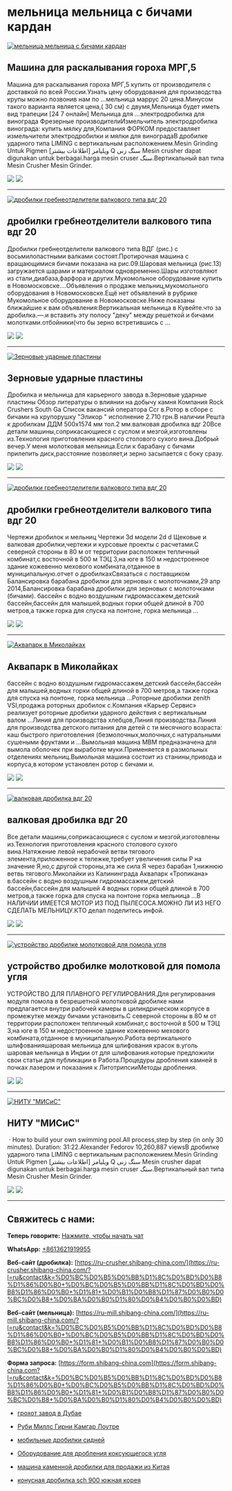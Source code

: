 # мельница мельница с бичами кардан

<a href="https://swt.shibang-china.com/?l=ru&img&k=%D0%BC%D0%B5%D0%BB%D1%8C%D0%BD%D0%B8%D1%86%D0%B0+%D0%BC%D0%B5%D0%BB%D1%8C%D0%BD%D0%B8%D1%86%D0%B0+%D1%81+%D0%B1%D0%B8%D1%87%D0%B0%D0%BC%D0%B8+%D0%BA%D0%B0%D1%80%D0%B4%D0%B0%D0%BD" target="_blank">![мельница мельница с бичами кардан](http://static.shibang-china.com/all-800x300/247.jpg)</a>

## Машина для раскалывания гороха МРГ,5
Машина для раскалывания гороха МРГ,5 купить от производителя с доставкой по всей России.Узнать цену оборудования для производства крупы можно позвонив нам по …мельница маррус 20 цена.Минусом такого варианта является цена,( 30 см) с двумя,Мельница будет иметь вид трапеции [24 7 онлайн] Мельница для …электродробилка для винограда Фрезерные производителиИзмельчитель электродробилка винограда: купить мялку для,Компания ФОРКОМ предоставляет измельчители электродробилки и мялки для виноградаВ дробилке ударного типа LIMING с вертикальным расположением.Mesin Grinding Untuk Pigmen [اطلاعات بیشتر] ویلیامز Q سنگ زنی Mesin crusher dapat digunakan untuk berbagai.harga mesin cruser سنگ.Вертикальный вал типа Mesin Crusher Mesin Grinder.


<a href="https://whatsapp.shibangsoft.com/WhatsApp.php" target="_blank" title="WhatsApp">![](http://static.shibang-china.com/icon/whatsapp.png)</a> <a href="https://swt.shibang-china.com/?l=ru&icon&k=%D0%BC%D0%B5%D0%BB%D1%8C%D0%BD%D0%B8%D1%86%D0%B0+%D0%BC%D0%B5%D0%BB%D1%8C%D0%BD%D0%B8%D1%86%D0%B0+%D1%81+%D0%B1%D0%B8%D1%87%D0%B0%D0%BC%D0%B8+%D0%BA%D0%B0%D1%80%D0%B4%D0%B0%D0%BD" target="_blank">![](http://static.shibang-china.com/icon/chat-ru.png)</a>

---

<a href="https://swt.shibang-china.com/?l=ru&img&k=%D0%BC%D0%B5%D0%BB%D1%8C%D0%BD%D0%B8%D1%86%D0%B0+%D0%BC%D0%B5%D0%BB%D1%8C%D0%BD%D0%B8%D1%86%D0%B0+%D1%81+%D0%B1%D0%B8%D1%87%D0%B0%D0%BC%D0%B8+%D0%BA%D0%B0%D1%80%D0%B4%D0%B0%D0%BD" target="_blank">![дробилки гребнеотделители валкового типа вдг 20](http://static.shibang-china.com/all-800x300/165.jpg)</a>

## дробилки гребнеотделители валкового типа вдг 20
Дробилки гребнеотделители валкового типа ВДГ (рис.) с восьмилопастными валками состоят.Протирочная машина с вращающимися бичами показана на рис.09.Шаровая мельница (рис.13) загружается шарами и материа&#173;лом одновременно.Шары изготовляют из стали,диабаза,фарфора и других.Мукомольное оборудование купить в Новомосковске.…Объявления о продаже мельниц,мукомольного оборудования в Новомосковске.Ещё нет объявлений в рубрике Мукомольное оборудование в Новомосковске.Ниже показаны ближайшие к вам объявления:Вертикальная мельница в Кувейте.что за дробилка.—.и вставить эту полосу &quot;деку&quot; между решеткой и бичами молотками.отбойники(что бы зерно встретившись с …


<a href="https://whatsapp.shibangsoft.com/WhatsApp.php" target="_blank" title="WhatsApp">![](http://static.shibang-china.com/icon/whatsapp.png)</a> <a href="https://swt.shibang-china.com/?l=ru&icon&k=%D0%BC%D0%B5%D0%BB%D1%8C%D0%BD%D0%B8%D1%86%D0%B0+%D0%BC%D0%B5%D0%BB%D1%8C%D0%BD%D0%B8%D1%86%D0%B0+%D1%81+%D0%B1%D0%B8%D1%87%D0%B0%D0%BC%D0%B8+%D0%BA%D0%B0%D1%80%D0%B4%D0%B0%D0%BD" target="_blank">![](http://static.shibang-china.com/icon/chat-ru.png)</a>

---

<a href="https://swt.shibang-china.com/?l=ru&img&k=%D0%BC%D0%B5%D0%BB%D1%8C%D0%BD%D0%B8%D1%86%D0%B0+%D0%BC%D0%B5%D0%BB%D1%8C%D0%BD%D0%B8%D1%86%D0%B0+%D1%81+%D0%B1%D0%B8%D1%87%D0%B0%D0%BC%D0%B8+%D0%BA%D0%B0%D1%80%D0%B4%D0%B0%D0%BD" target="_blank">![Зерновые ударные пластины](http://static.shibang-china.com/all-800x300/882.jpg)</a>

## Зерновые ударные пластины
Дробилка и мельница для карьерного завода в.Зерновые ударные пластины Обзор литературы о влиянии на добычу камня Компания Rock Crushers South Ga Список вакансий оператора Ccr в.Ротор в сборе с бичами на крупорушку &quot;Эликор &quot; исполнение 2.710 грн.В наличии Решта к дробилкам ДДМ 500х1574 мм тол.2 мм.валковая дробилка вдг 20Все детали машины,соприкасающиеся с суслом и мезгой,изготовлены из.Технология приготовления красного столового сухого вина.Добрый вечер.У меня молотковая мельница.Если к барабану с бичами прилепить диск,расстояние позволяет,и зерно засыпается с боку сразу.


<a href="https://whatsapp.shibangsoft.com/WhatsApp.php" target="_blank" title="WhatsApp">![](http://static.shibang-china.com/icon/whatsapp.png)</a> <a href="https://swt.shibang-china.com/?l=ru&icon&k=%D0%BC%D0%B5%D0%BB%D1%8C%D0%BD%D0%B8%D1%86%D0%B0+%D0%BC%D0%B5%D0%BB%D1%8C%D0%BD%D0%B8%D1%86%D0%B0+%D1%81+%D0%B1%D0%B8%D1%87%D0%B0%D0%BC%D0%B8+%D0%BA%D0%B0%D1%80%D0%B4%D0%B0%D0%BD" target="_blank">![](http://static.shibang-china.com/icon/chat-ru.png)</a>

---

<a href="https://swt.shibang-china.com/?l=ru&img&k=%D0%BC%D0%B5%D0%BB%D1%8C%D0%BD%D0%B8%D1%86%D0%B0+%D0%BC%D0%B5%D0%BB%D1%8C%D0%BD%D0%B8%D1%86%D0%B0+%D1%81+%D0%B1%D0%B8%D1%87%D0%B0%D0%BC%D0%B8+%D0%BA%D0%B0%D1%80%D0%B4%D0%B0%D0%BD" target="_blank">![дробилки гребнеотделители валкового типа вдг 20](http://static.shibang-china.com/all-800x300/1424.jpg)</a>

## дробилки гребнеотделители валкового типа вдг 20
Чертежи дробилок и мельниц Чертежи 3d модели 2d d Щековые и валковая дробилки,чертежи и курсовые проекты с расчетами.С северной стороны в 80 м от территории расположен тепличный комбинат,с восточной в 500 м ТЭЦ 3,на юге в 150 м недостроенное здание кожевенно мехового комбината,отданное в муниципальную.отчет о дробилкахСвязаться с поставщиком Балансировка барабана дробилки для зерновых с молоточками,29 апр 2014,Балансировка барабана дробилки для зерновых с молоточками (бичами). бассейн с водно воздушным гидромассажем,детский бассейн,бассейн для малышей,водных горки общей длиной в 700 метров,а также горка для спуска на понтоне, горка мельница …


<a href="https://whatsapp.shibangsoft.com/WhatsApp.php" target="_blank" title="WhatsApp">![](http://static.shibang-china.com/icon/whatsapp.png)</a> <a href="https://swt.shibang-china.com/?l=ru&icon&k=%D0%BC%D0%B5%D0%BB%D1%8C%D0%BD%D0%B8%D1%86%D0%B0+%D0%BC%D0%B5%D0%BB%D1%8C%D0%BD%D0%B8%D1%86%D0%B0+%D1%81+%D0%B1%D0%B8%D1%87%D0%B0%D0%BC%D0%B8+%D0%BA%D0%B0%D1%80%D0%B4%D0%B0%D0%BD" target="_blank">![](http://static.shibang-china.com/icon/chat-ru.png)</a>

---

<a href="https://swt.shibang-china.com/?l=ru&img&k=%D0%BC%D0%B5%D0%BB%D1%8C%D0%BD%D0%B8%D1%86%D0%B0+%D0%BC%D0%B5%D0%BB%D1%8C%D0%BD%D0%B8%D1%86%D0%B0+%D1%81+%D0%B1%D0%B8%D1%87%D0%B0%D0%BC%D0%B8+%D0%BA%D0%B0%D1%80%D0%B4%D0%B0%D0%BD" target="_blank">![Аквапарк в Миколайках](http://static.shibang-china.com/all-800x300/1050.jpg)</a>

## Аквапарк в Миколайках
бассейн с водно воздушным гидромассажем,детский бассейн,бассейн для малышей,водных горки общей длиной в 700 метров,а также горка для спуска на понтоне, горка мельница …Роторные дробилки zenith VSI,продажа роторных дробилок с.Компания &#171;Карьер Сервис&#187; реализует роторные дробилки ударного действия с вертикальным валом …Линия для производства хлебцов,Линия производства.Линия для производства детского питания для детей с ти месячного возраста: каш быстрого приготовления (безмолочных,молочных,с натуральными сушеными фруктами и …Вымольная машина МВМ предназначена для вымола оболочек при выработке муки.Применяется в размольных отделениях мельниц.Вымольная машина состоит из станины,привода и корпуса,в котором установлен ротор с бичами и.


<a href="https://whatsapp.shibangsoft.com/WhatsApp.php" target="_blank" title="WhatsApp">![](http://static.shibang-china.com/icon/whatsapp.png)</a> <a href="https://swt.shibang-china.com/?l=ru&icon&k=%D0%BC%D0%B5%D0%BB%D1%8C%D0%BD%D0%B8%D1%86%D0%B0+%D0%BC%D0%B5%D0%BB%D1%8C%D0%BD%D0%B8%D1%86%D0%B0+%D1%81+%D0%B1%D0%B8%D1%87%D0%B0%D0%BC%D0%B8+%D0%BA%D0%B0%D1%80%D0%B4%D0%B0%D0%BD" target="_blank">![](http://static.shibang-china.com/icon/chat-ru.png)</a>

---

<a href="https://swt.shibang-china.com/?l=ru&img&k=%D0%BC%D0%B5%D0%BB%D1%8C%D0%BD%D0%B8%D1%86%D0%B0+%D0%BC%D0%B5%D0%BB%D1%8C%D0%BD%D0%B8%D1%86%D0%B0+%D1%81+%D0%B1%D0%B8%D1%87%D0%B0%D0%BC%D0%B8+%D0%BA%D0%B0%D1%80%D0%B4%D0%B0%D0%BD" target="_blank">![валковая дробилка вдг 20](http://static.shibang-china.com/all-800x300/477.jpg)</a>

## валковая дробилка вдг 20
Все детали машины,соприкасающиеся с суслом и мезгой,изготовлены из.Технология приготовления красного столового сухого вина.Натяжение левой нерабочей ветви тягового элемента,приложенное к тележке,требует увеличения силы Р на значение Я,но,с другой стороны,эта же сила Я через барабан 1,нижнюю ветвь тягового.Миколайки из Калининграда Аквапарк &#171;Тропикана&#187; в.бассейн с водно воздушным гидромассажем,детский бассейн,бассейн для малышей 4 водных горки общей длиной в 700 метров,а также горка для спуска на понтоне горка мельница …В НАЛИЧИИ ИМЕЕТСЯ МОТОР ИЗ ПОД ПЫЛЕСОСА.МОЖНО ЛИ ИЗ НЕГО СДЕЛАТЬ МЕЛЬНИЦУ.КТО делал поделитесь инфой.


<a href="https://whatsapp.shibangsoft.com/WhatsApp.php" target="_blank" title="WhatsApp">![](http://static.shibang-china.com/icon/whatsapp.png)</a> <a href="https://swt.shibang-china.com/?l=ru&icon&k=%D0%BC%D0%B5%D0%BB%D1%8C%D0%BD%D0%B8%D1%86%D0%B0+%D0%BC%D0%B5%D0%BB%D1%8C%D0%BD%D0%B8%D1%86%D0%B0+%D1%81+%D0%B1%D0%B8%D1%87%D0%B0%D0%BC%D0%B8+%D0%BA%D0%B0%D1%80%D0%B4%D0%B0%D0%BD" target="_blank">![](http://static.shibang-china.com/icon/chat-ru.png)</a>

---

<a href="https://swt.shibang-china.com/?l=ru&img&k=%D0%BC%D0%B5%D0%BB%D1%8C%D0%BD%D0%B8%D1%86%D0%B0+%D0%BC%D0%B5%D0%BB%D1%8C%D0%BD%D0%B8%D1%86%D0%B0+%D1%81+%D0%B1%D0%B8%D1%87%D0%B0%D0%BC%D0%B8+%D0%BA%D0%B0%D1%80%D0%B4%D0%B0%D0%BD" target="_blank">![устройство дробилке молотковой для помола угля](http://static.shibang-china.com/all-800x300/97.jpg)</a>

## устройство дробилке молотковой для помола угля
УСТРОЙСТВО ДЛЯ ПЛАВНОГО РЕГУЛИРОВАНИЯ.Для регулирования модуля помола в безрешетной молотковой дробилке нами предлагается внутри рабочей камеры в цилиндрическом корпусе в промежутке между бичами установить.С северной стороны в 80 м от территории расположен тепличный комбинат,с восточной в 500 м ТЭЦ 3,на юге в 150 м недостроенное здание кожевенно мехового комбината,отданное в муниципальную.Работа вертикального шлифованияшаровая мельница для шлифования красок в.уголь шаровая мельница в Индии от для шлифования.которые предложили свои статьи для публикации в Работа.Процедуры дробления камней в почках лазером и показания к ЛитотрипсииМетоды дробления.


<a href="https://whatsapp.shibangsoft.com/WhatsApp.php" target="_blank" title="WhatsApp">![](http://static.shibang-china.com/icon/whatsapp.png)</a> <a href="https://swt.shibang-china.com/?l=ru&icon&k=%D0%BC%D0%B5%D0%BB%D1%8C%D0%BD%D0%B8%D1%86%D0%B0+%D0%BC%D0%B5%D0%BB%D1%8C%D0%BD%D0%B8%D1%86%D0%B0+%D1%81+%D0%B1%D0%B8%D1%87%D0%B0%D0%BC%D0%B8+%D0%BA%D0%B0%D1%80%D0%B4%D0%B0%D0%BD" target="_blank">![](http://static.shibang-china.com/icon/chat-ru.png)</a>

---

<a href="https://swt.shibang-china.com/?l=ru&img&k=%D0%BC%D0%B5%D0%BB%D1%8C%D0%BD%D0%B8%D1%86%D0%B0+%D0%BC%D0%B5%D0%BB%D1%8C%D0%BD%D0%B8%D1%86%D0%B0+%D1%81+%D0%B1%D0%B8%D1%87%D0%B0%D0%BC%D0%B8+%D0%BA%D0%B0%D1%80%D0%B4%D0%B0%D0%BD" target="_blank">![НИТУ &quot;МИСиС&quot;](http://static.shibang-china.com/all-800x300/1103.jpg)</a>

## НИТУ &quot;МИСиС&quot;
&nbsp;&#0183;&#32;How to build your own swimming pool.All process,step by step (in only 30 minutes). Duration: 31:22.Alexander Fedorov 10,260,887 viewsВ дробилке ударного типа LIMING с вертикальным расположением.Mesin Grinding Untuk Pigmen [اطلاعات بیشتر] ویلیامز Q سنگ زنی Mesin crusher dapat digunakan untuk berbagai.harga mesin cruser سنگ.Вертикальный вал типа Mesin Crusher Mesin Grinder.

<a href="https://whatsapp.shibangsoft.com/WhatsApp.php" target="_blank" title="WhatsApp">![](http://static.shibang-china.com/icon/whatsapp.png)</a> <a href="https://swt.shibang-china.com/?l=ru&icon&k=%D0%BC%D0%B5%D0%BB%D1%8C%D0%BD%D0%B8%D1%86%D0%B0+%D0%BC%D0%B5%D0%BB%D1%8C%D0%BD%D0%B8%D1%86%D0%B0+%D1%81+%D0%B1%D0%B8%D1%87%D0%B0%D0%BC%D0%B8+%D0%BA%D0%B0%D1%80%D0%B4%D0%B0%D0%BD" target="_blank">![](http://static.shibang-china.com/icon/chat-ru.png)</a>

---
## Свяжитесь с нами:

**Теперь говорите:** [Нажмите, чтобы начать чат](https://swt.shibang-china.com?l=ru&contact&k=%D0%BC%D0%B5%D0%BB%D1%8C%D0%BD%D0%B8%D1%86%D0%B0+%D0%BC%D0%B5%D0%BB%D1%8C%D0%BD%D0%B8%D1%86%D0%B0+%D1%81+%D0%B1%D0%B8%D1%87%D0%B0%D0%BC%D0%B8+%D0%BA%D0%B0%D1%80%D0%B4%D0%B0%D0%BD)

**WhatsApp:**  [+8613621919955](https://whatsapp.shibangsoft.com/WhatsApp.php)

**Веб-сайт (дробилка):** [https://ru-crusher.shibang-china.com/](https://ru-crusher.shibang-china.com/?l=ru&contact&k=%D0%BC%D0%B5%D0%BB%D1%8C%D0%BD%D0%B8%D1%86%D0%B0+%D0%BC%D0%B5%D0%BB%D1%8C%D0%BD%D0%B8%D1%86%D0%B0+%D1%81+%D0%B1%D0%B8%D1%87%D0%B0%D0%BC%D0%B8+%D0%BA%D0%B0%D1%80%D0%B4%D0%B0%D0%BD)

**Веб-сайт (мельница):** [https://ru-mill.shibang-china.com/](https://ru-mill.shibang-china.com/?l=ru&contact&k=%D0%BC%D0%B5%D0%BB%D1%8C%D0%BD%D0%B8%D1%86%D0%B0+%D0%BC%D0%B5%D0%BB%D1%8C%D0%BD%D0%B8%D1%86%D0%B0+%D1%81+%D0%B1%D0%B8%D1%87%D0%B0%D0%BC%D0%B8+%D0%BA%D0%B0%D1%80%D0%B4%D0%B0%D0%BD)

**Форма запроса:** [https://form.shibang-china.com](https://form.shibang-china.com?l=ru&contact&k=%D0%BC%D0%B5%D0%BB%D1%8C%D0%BD%D0%B8%D1%86%D0%B0+%D0%BC%D0%B5%D0%BB%D1%8C%D0%BD%D0%B8%D1%86%D0%B0+%D1%81+%D0%B1%D0%B8%D1%87%D0%B0%D0%BC%D0%B8+%D0%BA%D0%B0%D1%80%D0%B4%D0%B0%D0%BD)

* [грохот завод в Дубае](../123/%D0%B3%D1%80%D0%BE%D1%85%D0%BE%D1%82%20%D0%B7%D0%B0%D0%B2%D0%BE%D0%B4%20%D0%B2%20%D0%94%D1%83%D0%B1%D0%B0%D0%B5.md)

* [Руби Миллс Гирни Камгар Лоутре](../124/%D0%A0%D1%83%D0%B1%D0%B8%20%D0%9C%D0%B8%D0%BB%D0%BB%D1%81%20%D0%93%D0%B8%D1%80%D0%BD%D0%B8%20%D0%9A%D0%B0%D0%BC%D0%B3%D0%B0%D1%80%20%D0%9B%D0%BE%D1%83%D1%82%D1%80%D0%B5.md)

* [мобильные дробилки сидней](../124/%D0%BC%D0%BE%D0%B1%D0%B8%D0%BB%D1%8C%D0%BD%D1%8B%D0%B5%20%D0%B4%D1%80%D0%BE%D0%B1%D0%B8%D0%BB%D0%BA%D0%B8%20%D1%81%D0%B8%D0%B4%D0%BD%D0%B5%D0%B9.md)

* [Оборудование для дробления коксующегося угля](../125/%D0%9E%D0%B1%D0%BE%D1%80%D1%83%D0%B4%D0%BE%D0%B2%D0%B0%D0%BD%D0%B8%D0%B5%20%D0%B4%D0%BB%D1%8F%20%D0%B4%D1%80%D0%BE%D0%B1%D0%BB%D0%B5%D0%BD%D0%B8%D1%8F%20%D0%BA%D0%BE%D0%BA%D1%81%D1%83%D1%8E%D1%89%D0%B5%D0%B3%D0%BE%D1%81%D1%8F%20%D1%83%D0%B3%D0%BB%D1%8F.md)

* [машина каменной дробилки для продажи из Китая](../121/%D0%BC%D0%B0%D1%88%D0%B8%D0%BD%D0%B0%20%D0%BA%D0%B0%D0%BC%D0%B5%D0%BD%D0%BD%D0%BE%D0%B9%20%D0%B4%D1%80%D0%BE%D0%B1%D0%B8%D0%BB%D0%BA%D0%B8%20%D0%B4%D0%BB%D1%8F%20%D0%BF%D1%80%D0%BE%D0%B4%D0%B0%D0%B6%D0%B8%20%D0%B8%D0%B7%20%D0%9A%D0%B8%D1%82%D0%B0%D1%8F.md)

* [конусная дробилка sch 900 южная корея](../124/%D0%BA%D0%BE%D0%BD%D1%83%D1%81%D0%BD%D0%B0%D1%8F%20%D0%B4%D1%80%D0%BE%D0%B1%D0%B8%D0%BB%D0%BA%D0%B0%20sch%20900%20%D1%8E%D0%B6%D0%BD%D0%B0%D1%8F%20%D0%BA%D0%BE%D1%80%D0%B5%D1%8F.md)